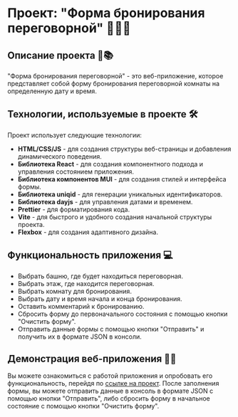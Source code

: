 # Проект: "Форма бронирования переговорной" 💼👨‍💼

## Описание проекта 🚀📚

"Форма бронирования переговорной" - это веб-приложение, которое представляет собой форму бронирования переговорной комнаты на определенную дату и время.

## Технологии, используемые в проекте 🛠️

Проект использует следующие технологии:

- **HTML/CSS/JS** - для создания структуры веб-страницы и добавления динамического поведения.
- **Библиотека React** - для создания компонентного подхода и управления состоянием приложения.
- **Библиотека компонентов MUI** - для создания стилей и интерфейса формы.
- **Библиотека uniqid** - для генерации уникальных идентификаторов.
- **Библиотека dayjs** - для управления датами и временем.
- **Prettier** - для форматирования кода.
- **Vite** - для быстрого и удобного создания начальной структуры проекта.
- **Flexbox** - для создания адаптивного дизайна.

## Функциональность приложения 💻

- Выбрать башню, где будет находиться переговорная.
- Выбрать этаж, где находится переговорная.
- Выбрать комнату для бронирования.
- Выбрать дату и время начала и конца бронирования.
- Оставить комментарий к бронированию.
- Сбросить форму до первоначального состояния с помощью кнопки "Очистить форму".
- Отправить данные формы с помощью кнопки "Отправить" и получить их в формате JSON в консоли.

## Демонстрация веб-приложения 🔗👀

Вы можете ознакомиться с работой приложения и опробовать его функциональность, перейдя по [ссылке на проект](). После заполнения формы, вы можете отправить данные в консоль в формате JSON с помощью кнопки "Отправить", либо сбросить форму в начальное состояние с помощью кнопки "Очистить форму".